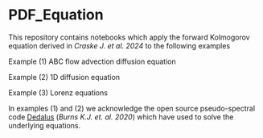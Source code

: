 # PDF_Equation

This repository contains notebooks which apply the forward Kolmogorov equation derived in *Craske J. et al. 2024* to the following examples

Example (1) ABC flow advection diffusion equation 

Example (2) 1D diffusion equation

Example (3) Lorenz equations

In examples (1) and (2) we acknowledge the open source pseudo-spectral code [Dedalus](https://dedalus-project.org/) (*Burns K.J. et. al. 2020*) which have used to solve the underlying equations.
